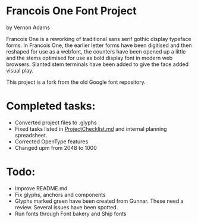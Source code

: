 # Francois One Font Project
by Vernon Adams

Francois One is a reworking of traditional sans serif gothic display typeface forms. In Francois One, the earlier letter forms have been digitised and then reshaped for use as a webfont, the counters have been opened up a little and the stems optimised for use as bold display font in modern web browsers. Slanted stem terminals have been added to give the face added visual play.

This project is a fork from the old Google font repository.

# Completed tasks:
- Converted project files to .glyphs
- Fixed tasks listed in [ProjectChecklist.md](https://github.com/googlefonts/gf-docs/blob/master/ProjectChecklist.md) and internal planning spreadsheet.
- Corrected OpenType features
- Changed upm from 2048 to 1000

# Todo:
- Improve README.md
- Fix glyphs, anchors and components
- Glyphs marked green have been created from Gunnar. These need a review. Several issues have been spotted.
- Run fonts through Font bakery and Ship fonts

